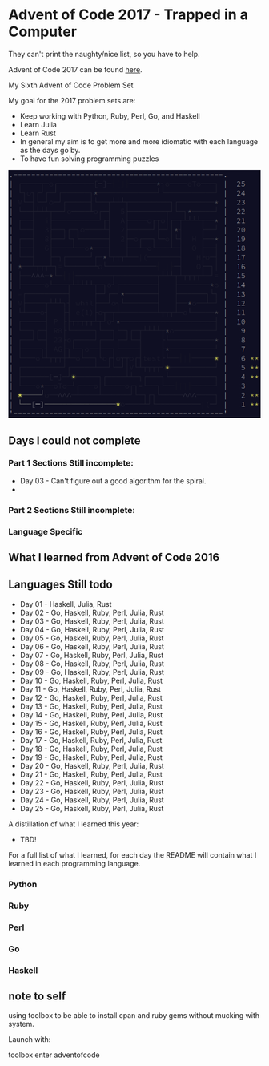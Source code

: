 # Advent of Code 2017 - Trapped in a Computer 

They can't print the naughty/nice list, so you have to help.

Advent of Code 2017 can be found [here](https://adventofcode.com/2017).

My Sixth Advent of Code Problem Set

My goal for the 2017 problem sets are:

- Keep working with Python, Ruby, Perl, Go, and Haskell
- Learn Julia
- Learn Rust
- In general my aim is to get more and more idiomatic with each language as the days go by.
- To have fun solving programming puzzles

![progress](https://github.com/djotaku/adventofcode/blob/main/screenshots/2017/2017_20221227.png)

## Days I could not complete
### Part 1 Sections Still incomplete:
- Day 03 - Can't figure out a good algorithm for the spiral.
- 
### Part 2 Sections Still incomplete:

### Language Specific

## What I learned from Advent of Code 2016

## Languages Still todo
- Day 01 - Haskell, Julia, Rust
- Day 02 - Go, Haskell, Ruby, Perl, Julia, Rust
- Day 03 - Go, Haskell, Ruby, Perl, Julia, Rust
- Day 04 - Go, Haskell, Ruby, Perl, Julia, Rust
- Day 05 - Go, Haskell, Ruby, Perl, Julia, Rust
- Day 06 - Go, Haskell, Ruby, Perl, Julia, Rust
- Day 07 - Go, Haskell, Ruby, Perl, Julia, Rust
- Day 08 - Go, Haskell, Ruby, Perl, Julia, Rust
- Day 09 - Go, Haskell, Ruby, Perl, Julia, Rust
- Day 10 - Go, Haskell, Ruby, Perl, Julia, Rust
- Day 11 - Go, Haskell, Ruby, Perl, Julia, Rust
- Day 12 - Go, Haskell, Ruby, Perl, Julia, Rust
- Day 13 - Go, Haskell, Ruby, Perl, Julia, Rust
- Day 14 - Go, Haskell, Ruby, Perl, Julia, Rust
- Day 15 - Go, Haskell, Ruby, Perl, Julia, Rust
- Day 16 - Go, Haskell, Ruby, Perl, Julia, Rust
- Day 17 - Go, Haskell, Ruby, Perl, Julia, Rust
- Day 18 - Go, Haskell, Ruby, Perl, Julia, Rust
- Day 19 - Go, Haskell, Ruby, Perl, Julia, Rust
- Day 20 - Go, Haskell, Ruby, Perl, Julia, Rust
- Day 21 - Go, Haskell, Ruby, Perl, Julia, Rust
- Day 22 - Go, Haskell, Ruby, Perl, Julia, Rust
- Day 23 - Go, Haskell, Ruby, Perl, Julia, Rust
- Day 24 - Go, Haskell, Ruby, Perl, Julia, Rust
- Day 25 - Go, Haskell, Ruby, Perl, Julia, Rust

A distillation of what I learned this year:
- TBD!


For a full list of what I learned, for each day the README will contain what I learned in each programming language.

### Python

### Ruby


### Perl

### Go

### Haskell

## note to self

using toolbox to be able to install cpan and ruby gems without mucking with system.

Launch with:

toolbox enter adventofcode
